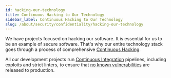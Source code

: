 ```yaml
---
id: hacking-our-technology
title: Continuous Hacking to Our Technology
sidebar_label: Continuous Hacking to Our Technology
slug: /about/security/confidentiality/hacking-our-technology
---
```


We have projects focused
on hacking our software.
It is essential for us
to be an example of secure software.
That's why
our entire technology stack
goes through a process
of comprehensive
[Continuous Hacking](https://fluidattacks.com/services/continuous-hacking/).

All our development projects run
[Continuous Integration](https://docs.fluidattacks.com/about/security/integrity/developing-integrity#continuous-integration)
pipelines,
including exploits and strict linters,
to ensure that
[no known vulnerabilities](/criteria/requirements/155)
are released to production.
